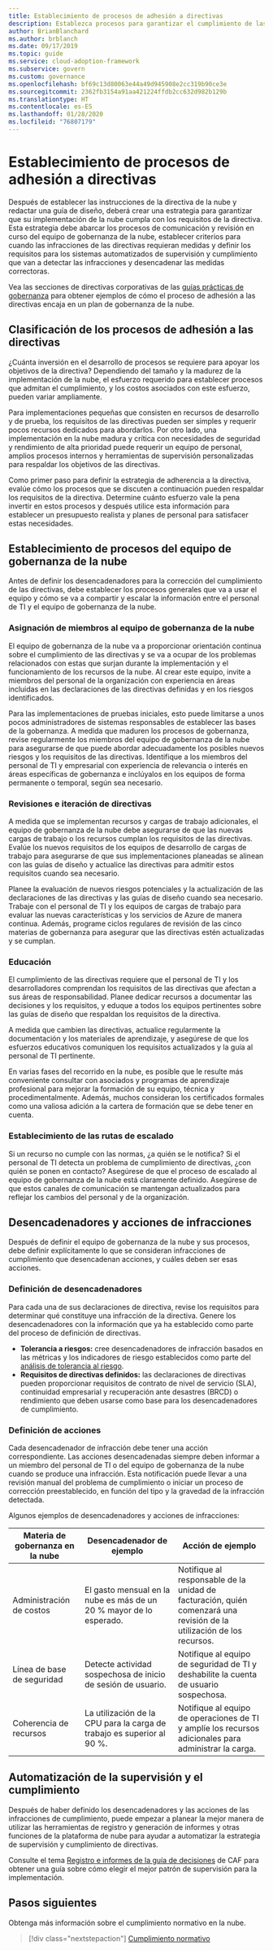 ```yaml
---
title: Establecimiento de procesos de adhesión a directivas
description: Establezca procesos para garantizar el cumplimiento de las directivas corporativas.
author: BrianBlanchard
ms.author: brblanch
ms.date: 09/17/2019
ms.topic: guide
ms.service: cloud-adoption-framework
ms.subservice: govern
ms.custom: governance
ms.openlocfilehash: bf69c13d80063e44a49d945908e2cc319b90ce3e
ms.sourcegitcommit: 2362fb3154a91aa421224ffdb2cc632d982b129b
ms.translationtype: HT
ms.contentlocale: es-ES
ms.lasthandoff: 01/28/2020
ms.locfileid: "76807179"
---
```

<!-- markdownlint-disable MD026 -->

# <a name="establish-policy-adherence-processes"></a>Establecimiento de procesos de adhesión a directivas

Después de establecer las instrucciones de la directiva de la nube y redactar una guía de diseño, deberá crear una estrategia para garantizar que su implementación de la nube cumpla con los requisitos de la directiva. Esta estrategia debe abarcar los procesos de comunicación y revisión en curso del equipo de gobernanza de la nube, establecer criterios para cuando las infracciones de las directivas requieran medidas y definir los requisitos para los sistemas automatizados de supervisión y cumplimiento que van a detectar las infracciones y desencadenar las medidas correctoras.

Vea las secciones de directivas corporativas de las [guías prácticas de gobernanza](../guides/index.md) para obtener ejemplos de cómo el proceso de adhesión a las directivas encaja en un plan de gobernanza de la nube.

## <a name="prioritize-policy-adherence-processes"></a>Clasificación de los procesos de adhesión a las directivas

¿Cuánta inversión en el desarrollo de procesos se requiere para apoyar los objetivos de la directiva? Dependiendo del tamaño y la madurez de la implementación de la nube, el esfuerzo requerido para establecer procesos que admitan el cumplimiento, y los costos asociados con este esfuerzo, pueden variar ampliamente.

Para implementaciones pequeñas que consisten en recursos de desarrollo y de prueba, los requisitos de las directivas pueden ser simples y requerir pocos recursos dedicados para abordarlos. Por otro lado, una implementación en la nube madura y crítica con necesidades de seguridad y rendimiento de alta prioridad puede requerir un equipo de personal, amplios procesos internos y herramientas de supervisión personalizadas para respaldar los objetivos de las directivas.

Como primer paso para definir la estrategia de adherencia a la directiva, evalúe cómo los procesos que se discuten a continuación pueden respaldar los requisitos de la directiva. Determine cuánto esfuerzo vale la pena invertir en estos procesos y después utilice esta información para establecer un presupuesto realista y planes de personal para satisfacer estas necesidades.

## <a name="establish-cloud-governance-team-processes"></a>Establecimiento de procesos del equipo de gobernanza de la nube

Antes de definir los desencadenadores para la corrección del cumplimiento de las directivas, debe establecer los procesos generales que va a usar el equipo y cómo se va a compartir y escalar la información entre el personal de TI y el equipo de gobernanza de la nube.

### <a name="assign-cloud-governance-team-members"></a>Asignación de miembros al equipo de gobernanza de la nube

El equipo de gobernanza de la nube va a proporcionar orientación continua sobre el cumplimiento de las directivas y se va a ocupar de los problemas relacionados con estas que surjan durante la implementación y el funcionamiento de los recursos de la nube. Al crear este equipo, invite a miembros del personal de la organización con experiencia en áreas incluidas en las declaraciones de las directivas definidas y en los riesgos identificados.

Para las implementaciones de pruebas iniciales, esto puede limitarse a unos pocos administradores de sistemas responsables de establecer las bases de la gobernanza. A medida que maduren los procesos de gobernanza, revise regularmente los miembros del equipo de gobernanza de la nube para asegurarse de que puede abordar adecuadamente los posibles nuevos riesgos y los requisitos de las directivas. Identifique a los miembros del personal de TI y empresarial con experiencia de relevancia o interés en áreas específicas de gobernanza e inclúyalos en los equipos de forma permanente o temporal, según sea necesario.

### <a name="reviews-and-policy-iteration"></a>Revisiones e iteración de directivas

A medida que se implementan recursos y cargas de trabajo adicionales, el equipo de gobernanza de la nube debe asegurarse de que las nuevas cargas de trabajo o los recursos cumplan los requisitos de las directivas. Evalúe los nuevos requisitos de los equipos de desarrollo de cargas de trabajo para asegurarse de que sus implementaciones planeadas se alinean con las guías de diseño y actualice las directivas para admitir estos requisitos cuando sea necesario.

Planee la evaluación de nuevos riesgos potenciales y la actualización de las declaraciones de las directivas y las guías de diseño cuando sea necesario. Trabaje con el personal de TI y los equipos de cargas de trabajo para evaluar las nuevas características y los servicios de Azure de manera continua. Además, programe ciclos regulares de revisión de las cinco materias de gobernanza para asegurar que las directivas estén actualizadas y se cumplan.

### <a name="education"></a>Educación

El cumplimiento de las directivas requiere que el personal de TI y los desarrolladores comprendan los requisitos de las directivas que afectan a sus áreas de responsabilidad. Planee dedicar recursos a documentar las decisiones y los requisitos, y eduque a todos los equipos pertinentes sobre las guías de diseño que respaldan los requisitos de la directiva.

A medida que cambien las directivas, actualice regularmente la documentación y los materiales de aprendizaje, y asegúrese de que los esfuerzos educativos comuniquen los requisitos actualizados y la guía al personal de TI pertinente.

En varias fases del recorrido en la nube, es posible que le resulte más conveniente consultar con asociados y programas de aprendizaje profesional para mejorar la formación de su equipo, técnica y procedimentalmente. Además, muchos consideran los certificados formales como una valiosa adición a la cartera de formación que se debe tener en cuenta.

### <a name="establish-escalation-paths"></a>Establecimiento de las rutas de escalado

Si un recurso no cumple con las normas, ¿a quién se le notifica? Si el personal de TI detecta un problema de cumplimiento de directivas, ¿con quién se ponen en contacto? Asegúrese de que el proceso de escalado al equipo de gobernanza de la nube está claramente definido. Asegúrese de que estos canales de comunicación se mantengan actualizados para reflejar los cambios del personal y de la organización.

## <a name="violation-triggers-and-actions"></a>Desencadenadores y acciones de infracciones

Después de definir el equipo de gobernanza de la nube y sus procesos, debe definir explícitamente lo que se consideran infracciones de cumplimiento que desencadenan acciones, y cuáles deben ser esas acciones.

### <a name="define-triggers"></a>Definición de desencadenadores

Para cada una de sus declaraciones de directiva, revise los requisitos para determinar qué constituye una infracción de la directiva. Genere los desencadenadores con la información que ya ha establecido como parte del proceso de definición de directivas.

- **Tolerancia a riesgos:** cree desencadenadores de infracción basados en las métricas y los indicadores de riesgo establecidos como parte del [análisis de tolerancia al riesgo](./risk-tolerance.md).
- **Requisitos de directivas definidos:** las declaraciones de directivas pueden proporcionar requisitos de contrato de nivel de servicio (SLA), continuidad empresarial y recuperación ante desastres (BRCD) o rendimiento que deben usarse como base para los desencadenadores de cumplimiento.

### <a name="define-actions"></a>Definición de acciones

Cada desencadenador de infracción debe tener una acción correspondiente. Las acciones desencadenadas siempre deben informar a un miembro del personal de TI o del equipo de gobernanza de la nube cuando se produce una infracción. Esta notificación puede llevar a una revisión manual del problema de cumplimiento o iniciar un proceso de corrección preestablecido, en función del tipo y la gravedad de la infracción detectada.

Algunos ejemplos de desencadenadores y acciones de infracciones:

| Materia de gobernanza en la nube | Desencadenador de ejemplo | Acción de ejemplo |
|-----------------------------|----------------|---------------|
| Administración de costos | El gasto mensual en la nube es más de un 20 % mayor de lo esperado. | Notifique al responsable de la unidad de facturación, quién comenzará una revisión de la utilización de los recursos. |
| Línea de base de seguridad | Detecte actividad sospechosa de inicio de sesión de usuario. | Notifique al equipo de seguridad de TI y deshabilite la cuenta de usuario sospechosa. |
| Coherencia de recursos | La utilización de la CPU para la carga de trabajo es superior al 90 %. | Notifique al equipo de operaciones de TI y amplíe los recursos adicionales para administrar la carga. |

## <a name="automation-of-monitoring-and-compliance"></a>Automatización de la supervisión y el cumplimiento

Después de haber definido los desencadenadores y las acciones de las infracciones de cumplimiento, puede empezar a planear la mejor manera de utilizar las herramientas de registro y generación de informes y otras funciones de la plataforma de nube para ayudar a automatizar la estrategia de supervisión y cumplimiento de directivas.

Consulte el tema [Registro e informes de la guía de decisiones](../../decision-guides/logging-and-reporting/index.md) de CAF para obtener una guía sobre cómo elegir el mejor patrón de supervisión para la implementación.

## <a name="next-steps"></a>Pasos siguientes

Obtenga más información sobre el cumplimiento normativo en la nube.

> [!div class="nextstepaction"]
> [Cumplimiento normativo](./regulatory-compliance.md)
